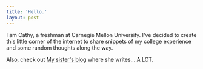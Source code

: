 ```yaml
---
title: 'Hello.'
layout: post
---
```

I am Cathy, a freshman at Carnegie Mellon University. I've decided to create this little corner of the internet to share snippets of my college experience and some random thoughts along the way.

Also, check out [My sister's blog](https://rzlife.github.io) where she writes... A LOT.
